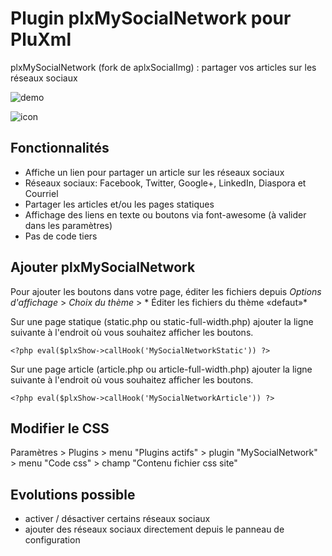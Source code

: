# Plugin plxMySocialNetwork pour PluXml
plxMySocialNetwork (fork de aplxSocialImg) : partager vos articles sur les réseaux sociaux

![demo](https://cloud.githubusercontent.com/assets/13441278/9706319/b5f568d8-54e1-11e5-96f4-160addcb4c44.png)

![icon](https://cloud.githubusercontent.com/assets/13441278/9706299/84f5fdc4-54e1-11e5-96ef-d5ad697a1e32.png)

## Fonctionnalités

* Affiche un lien pour partager un article sur les réseaux sociaux
* Réseaux sociaux: Facebook, Twitter, Google+, LinkedIn, Diaspora et Courriel
* Partager les articles et/ou les pages statiques
* Affichage des liens en texte ou boutons via font-awesome (à valider dans les paramètres)
* Pas de code tiers


## Ajouter plxMySocialNetwork

Pour ajouter les boutons dans votre page, éditer les fichiers depuis *Options d'affichage* > *Choix du thème* > *  Éditer les fichiers du thème «defaut»*

Sur une page statique (static.php ou static-full-width.php) ajouter la ligne suivante à l'endroit où vous souhaitez afficher les boutons.

    <?php eval($plxShow->callHook('MySocialNetworkStatic')) ?>
    
Sur une page article (article.php ou article-full-width.php) ajouter la ligne suivante à l'endroit où vous souhaitez afficher les boutons.

    <?php eval($plxShow->callHook('MySocialNetworkArticle')) ?>


## Modifier le CSS

Paramètres > Plugins > menu "Plugins actifs" > plugin "MySocialNetwork" > menu "Code css" > champ "Contenu fichier css site"
  
  
## Evolutions possible

* activer / désactiver certains réseaux sociaux
* ajouter des réseaux sociaux directement depuis le panneau de configuration

